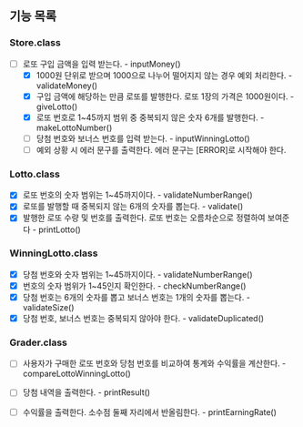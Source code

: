 ## 기능 목록



### Store.class

* [ ] 로또 구입 금액을 입력 받는다. - inputMoney()
  * [x] 1000원 단위로 받으며 1000으로 나누어 떨어지지 않는 경우 예외 처리한다. - validateMoney()
  * [x] 구입 금액에 해당하는 만큼 로또를 발행한다. 로또 1장의 가격은 1000원이다. - giveLotto()
  * [x] 로또 번호로 1~45까지 범위 중 중복되지 않은 숫자 6개를 발행한다. - makeLottoNumber()
  * [ ] 당첨 번호와 보너스 번호를 입력 받는다. - inputWinningLotto()
  * [ ] 예외 상황 시 에러 문구를 출력한다. 에러 문구는 [ERROR]로 시작해야 한다. 

### Lotto.class

* [x] 로또 번호의 숫자 범위는 1~45까지이다. - validateNumberRange()
* [x] 로또를 발행할 때 중복되지 않는 6개의 숫자를 뽑는다. - validate()
* [x] 발행한 로또 수량 및 번호를 출력한다. 로또 번호는 오름차순으로 정렬하여 보여준다 - printLotto()

### WinningLotto.class  

* [x] 당첨 번호와 숫자 범위는 1~45까지이다. - validateNumberRange()
* [x] 번호의 숫자 범위가 1~45인지 확인한다. - checkNumberRange()
* [x] 당첨 번호는 6개의 숫자를 뽑고 보너스 번호는 1개의 숫자를 뽑는다. - validateSize()
* [x] 당첨 번호, 보너스 번호는 중복되지 않아야 한다. - validateDuplicated()

### Grader.class

* [ ] 사용자가 구매한 로또 번호와 당첨 번호를 비교하여 통계와 수익률을 계산한다. - compareLottoWinningLotto()
* [ ] 당첨 내역을 출력한다. - printResult()
* [ ] 수익률을 출력한다. 소수점 둘째 자리에서 반올림한다. - printEarningRate()

  



